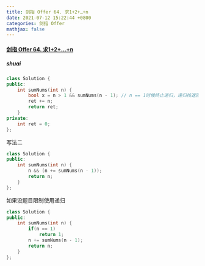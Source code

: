 ```yaml
---
title: 剑指 Offer 64. 求1+2+…+n
date: 2021-07-12 15:22:44 +0800
categories: 剑指 Offer
mathjax: false
---
```

#### [剑指 Offer 64. 求1+2+…+n](https://leetcode-cn.com/problems/qiu-12n-lcof/)

##### shuai
```c++
class Solution {
public:
    int sumNums(int n) {
        bool x = n > 1 && sumNums(n - 1); // n == 1时候终止递归，递归栈返回，从ret从n=1开始加上去。 此处使用逻辑符短路，代替了原本if(n <= 1) return 1;
        ret += n;
        return ret;
    }
private:
    int ret = 0;
};
```

写法二

```c++
class Solution {
public:
    int sumNums(int n) {
        n && (n += sumNums(n - 1));
        return n;
    }
};
```

如果没题目限制使用递归

```c++
class Solution {
public:
    int sumNums(int n) {
        if(n == 1)
            return 1;
        n += sumNums(n - 1);
        return n;
    }
};
```
